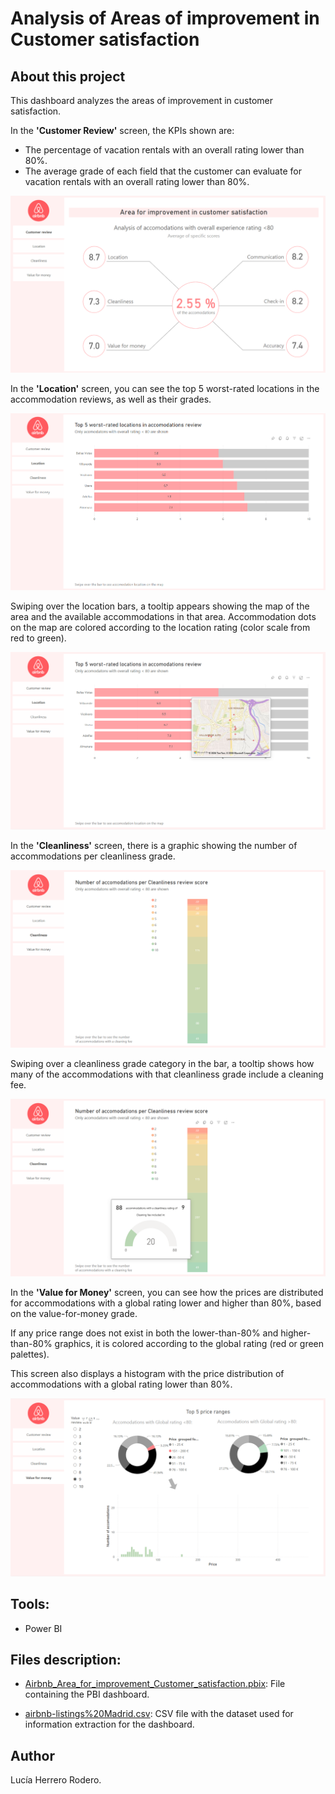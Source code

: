 # Analysis of Areas of improvement in Customer satisfaction

## About this project

This dashboard analyzes the areas of improvement in customer satisfaction.

In the **'Customer Review'** screen, the KPIs shown are:

* The percentage of vacation rentals with an overall rating lower than 80%.
* The average grade of each field that the customer can evaluate for vacation rentals with an overall rating lower than 80%.

![1](/.readme_resources/1.png)

In the **'Location'** screen, you can see the top 5 worst-rated locations in the accommodation reviews, as well as their grades.

![2](/.readme_resources/2.png)

Swiping over the location bars, a tooltip appears showing the map of the area and the available accommodations in that area. Accommodation dots on the map are colored according to the location rating (color scale from red to green).

![3](/.readme_resources/3.png)

In the **'Cleanliness'** screen, there is a graphic showing the number of accommodations per cleanliness grade.

![4](/.readme_resources/4.png)

Swiping over a cleanliness grade category in the bar, a tooltip shows how many of the accommodations with that cleanliness grade include a cleaning fee.

![5](/.readme_resources/5.png)

In the **'Value for Money'** screen, you can see how the prices are distributed for accommodations with a global rating lower and higher than 80%, based on the value-for-money grade.

If any price range does not exist in both the lower-than-80% and higher-than-80% graphics, it is colored according to the global rating (red or green palettes).

This screen also displays a histogram with the price distribution of accommodations with a global rating lower than 80%.

![6](/.readme_resources/6.png)


## Tools:

* Power BI

## Files description:

* [Airbnb_Area_for_improvement_Customer_satisfaction.pbix](https://github.com/luherod/Exploracion_y_Visualizacion_de_datos/blob/main/Airbnb_Area_for_improvement_Customer_satisfaction.pbix): File containing the PBI dashboard.

* [airbnb-listings%20Madrid.csv](https://github.com/luherod/Exploracion_y_Visualizacion_de_datos/blob/main/airbnb-listings%20Madrid.csv): CSV file with the dataset used for information extraction for the dashboard.

## Author

Lucía Herrero Rodero.
